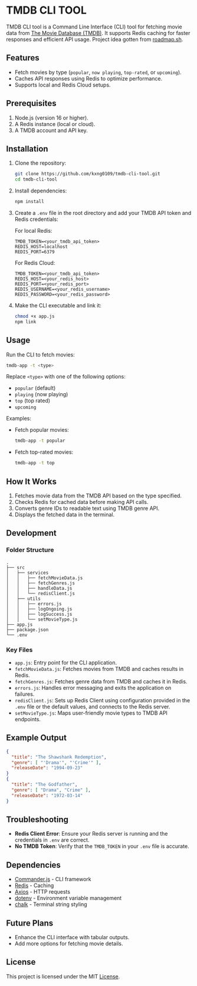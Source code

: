 # TMDB CLI TOOL

TMDB CLI tool is a Command Line Interface (CLI) tool for fetching movie data from [The Movie Database (TMDB)](https://www.themoviedb.org/). It supports Redis caching for faster responses and efficient API usage. Project idea gotten from [roadmap.sh](https://roadmap.sh/projects/tmdb-cli).

## Features

- Fetch movies by type (`popular`, `now playing`, `top-rated`, or `upcoming`).
- Caches API responses using Redis to optimize performance.
- Supports local and Redis Cloud setups.

## Prerequisites

1. Node.js (version 16 or higher).
2. A Redis instance (local or cloud).
3. A TMDB account and API key.

## Installation
1. Clone the repository:
	```bash
	git clone https://github.com/kxng0109/tmdb-cli-tool.git
	cd tmdb-cli-tool
	```

2. Install dependencies:
	```bash
	npm install
	```

3. Create a `.env` file in the root directory and add your TMDB API token and Redis credentials:

   For local Redis:
   ```env
   TMDB_TOKEN=<your_tmdb_api_token>
   REDIS_HOST=localhost
   REDIS_PORT=6379
   ```

   For Redis Cloud:
   ```env
   TMDB_TOKEN=<your_tmdb_api_token>
   REDIS_HOST=<your_redis_host>
   REDIS_PORT=<your_redis_port>
   REDIS_USERNAME=<your_redis_username>
   REDIS_PASSWORD=<your_redis_password>
   ```

4. Make the CLI executable and link it:
	```bash
	chmod +x app.js
	npm link
	```


## Usage
Run the CLI to fetch movies:
```bash
tmdb-app -t <type>
```

Replace `<type>` with one of the following options:
   - `popular` (default)
   - `playing` (now playing)
   - `top` (top rated)
   - `upcoming`

Examples:
- Fetch popular movies:
	```bash
	tmdb-app -t popular
	```

- Fetch top-rated movies:
	```bash
	tmdb-app -t top
	```

## How It Works

1. Fetches movie data from the TMDB API based on the type specified.
2. Checks Redis for cached data before making API calls.
3. Converts genre IDs to readable text using TMDB genre API.
4. Displays the fetched data in the terminal.

## Development

### Folder Structure

```
.
├── src
│   ├── services
│   │   ├── fetchMovieData.js
│   │   ├── fetchGenres.js
│   │   ├── handleData.js
│   │   └── redisClient.js
│   ├── utils
│   │   ├── errors.js
│   │   ├── logOngoing.js
│   │   ├── logSuccess.js
│   │   └── setMovieType.js
├── app.js
├── package.json
└── .env
```

### Key Files

- `app.js`: Entry point for the CLI application.
- `fetchMovieData.js`: Fetches movies from TMDB and caches results in Redis.
- `fetchGenres.js`: Fetches genre data from TMDB and caches it in Redis.
- `errors.js`: Handles error messaging and exits the application on failures.
- `redisClient.js`: Sets up Redis Client using configuration provided in the `.env` file or the default values, and connects to the Redis server.
- `setMovieType.js`: Maps user-friendly movie types to TMDB API endpoints.

## Example Output

```json
{
  "title": "The Shawshank Redemption",
  "genre": [ "'Drama'", "'Crime'" ],
  "releaseDate": "1994-09-23"
}
{
  "title": "The Godfather",
  "genre": [ "Drama", "Crime" ],
  "releaseDate": "1972-03-14"
}
```

## Troubleshooting

- **Redis Client Error**: Ensure your Redis server is running and the credentials in `.env` are correct.
- **No TMDB Token**: Verify that the `TMDB_TOKEN` in your `.env` file is accurate.

## Dependencies
- [Commander.js](https://github.com/tj/commander.js) - CLI framework
- [Redis](https://redis.io/) - Caching
- [Axios](https://axios-http.com/) - HTTP requests
- [dotenv](https://github.com/motdotla/dotenv) - Environment variable management
- [chalk](https://github.com/chalk/chalk) - Terminal string styling

## Future Plans
- Enhance the CLI interface with tabular outputs.
- Add more options for fetching movie details.

## License
This project is licensed under the MIT [License](/LICENSE).